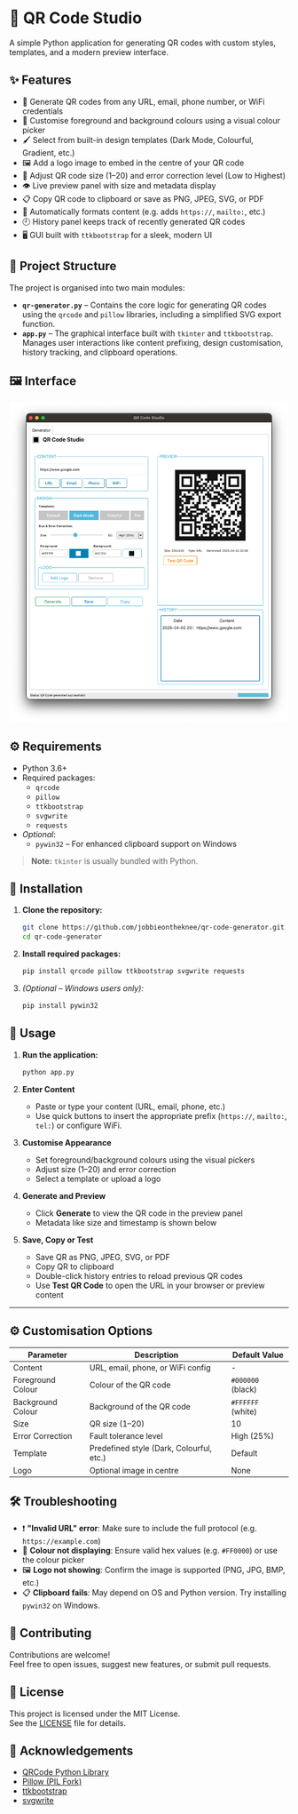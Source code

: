 # 📸 QR Code Studio

A simple Python application for generating QR codes with custom styles, templates, and a modern preview interface.


## ✨ Features

- 🔗 Generate QR codes from any URL, email, phone number, or WiFi credentials  
- 🎨 Customise foreground and background colours using a visual colour picker  
- 🖌️ Select from built-in design templates (Dark Mode, Colourful, Gradient, etc.)  
- 🖼️ Add a logo image to embed in the centre of your QR code  
- 📏 Adjust QR code size (1–20) and error correction level (Low to Highest)  
- 👁️ Live preview panel with size and metadata display  
- 📋 Copy QR code to clipboard or save as PNG, JPEG, SVG, or PDF  
- 🧠 Automatically formats content (e.g. adds `https://`, `mailto:`, etc.)  
- 🕘 History panel keeps track of recently generated QR codes  
- 🖥️ GUI built with `ttkbootstrap` for a sleek, modern UI  

## 🧱 Project Structure

The project is organised into two main modules:

- **`qr-generator.py`** – Contains the core logic for generating QR codes using the `qrcode` and `pillow` libraries, including a simplified SVG export function.  
- **`app.py`** – The graphical interface built with `tkinter` and `ttkbootstrap`. Manages user interactions like content prefixing, design customisation, history tracking, and clipboard operations.

## 🖼️ Interface

![QR Code Generator Preview](<assets/qr_preview.png>)

## ⚙️ Requirements

- Python 3.6+
- Required packages:
  - `qrcode`
  - `pillow`
  - `ttkbootstrap`
  - `svgwrite`
  - `requests`
- *Optional*:
  - `pywin32` – For enhanced clipboard support on Windows

> **Note:** `tkinter` is usually bundled with Python.

## 🚀 Installation

1. **Clone the repository:**
   ```bash
   git clone https://github.com/jobbieontheknee/qr-code-generator.git
   cd qr-code-generator
   ```

2. **Install required packages:**
   ```bash
   pip install qrcode pillow ttkbootstrap svgwrite requests
   ```

3. *(Optional – Windows users only):*
   ```bash
   pip install pywin32
   ```

## 🧪 Usage

1. **Run the application:**
   ```bash
   python app.py
   ```

2. **Enter Content**
   - Paste or type your content (URL, email, phone, etc.)
   - Use quick buttons to insert the appropriate prefix (`https://`, `mailto:`, `tel:`) or configure WiFi.

3. **Customise Appearance**
   - Set foreground/background colours using the visual pickers  
   - Adjust size (1–20) and error correction  
   - Select a template or upload a logo

4. **Generate and Preview**
   - Click **Generate** to view the QR code in the preview panel  
   - Metadata like size and timestamp is shown below

5. **Save, Copy or Test**
   - Save QR as PNG, JPEG, SVG, or PDF  
   - Copy QR to clipboard  
   - Double-click history entries to reload previous QR codes  
   - Use **Test QR Code** to open the URL in your browser or preview content

---

## ⚙️ Customisation Options

| Parameter           | Description                              | Default Value     |
|---------------------|------------------------------------------|-------------------|
| Content             | URL, email, phone, or WiFi config        | -                 |
| Foreground Colour   | Colour of the QR code                    | `#000000` (black) |
| Background Colour   | Background of the QR code                | `#FFFFFF` (white) |
| Size                | QR size (1–20)                           | 10                |
| Error Correction    | Fault tolerance level                    | High (25%)        |
| Template            | Predefined style (Dark, Colourful, etc.) | Default           |
| Logo                | Optional image in centre                 | None              |

## 🛠️ Troubleshooting

- ❗ **"Invalid URL" error**: Make sure to include the full protocol (e.g. `https://example.com`)  
- 🎨 **Colour not displaying**: Ensure valid hex values (e.g. `#FF0000`) or use the colour picker  
- 🖼️ **Logo not showing**: Confirm the image is supported (PNG, JPG, BMP, etc.)  
- 📋 **Clipboard fails**: May depend on OS and Python version. Try installing `pywin32` on Windows.

## 🤝 Contributing

Contributions are welcome!  
Feel free to open issues, suggest new features, or submit pull requests.

## 📄 License

This project is licensed under the MIT License.  
See the [LICENSE](https://license/) file for details.

## 🙏 Acknowledgements

- [QRCode Python Library](https://github.com/lincolnloop/python-qrcode)  
- [Pillow (PIL Fork)](https://python-pillow.org/)  
- [ttkbootstrap](https://github.com/israel-dryer/ttkbootstrap)  
- [svgwrite](https://github.com/mozman/svgwrite)
